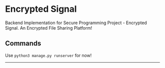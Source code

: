 # Encrypted Signal 
Backend Implementation for Secure Programming Project - Encrypted Signal. An Encrypted File Sharing Platform!


## Commands

Use `python3 manage.py runserver` for now!

-------